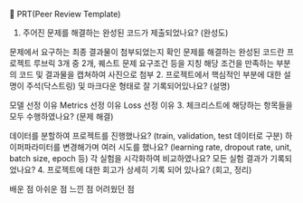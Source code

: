 
🔑 PRT(Peer Review Template)

 1. 주어진 문제를 해결하는 완성된 코드가 제출되었나요? (완성도)

문제에서 요구하는 최종 결과물이 첨부되었는지 확인
문제를 해결하는 완성된 코드란 프로젝트 루브릭 3개 중 2개, 퀘스트 문제 요구조건 등을 지칭
해당 조건을 만족하는 부분의 코드 및 결과물을 캡쳐하여 사진으로 첨부
 2. 프로젝트에서 핵심적인 부분에 대한 설명이 주석(닥스트링) 및 마크다운 형태로 잘 기록되어있나요? (설명)

 모델 선정 이유
 Metrics 선정 이유
 Loss 선정 이유
 3. 체크리스트에 해당하는 항목들을 모두 수행하였나요? (문제 해결)

 데이터를 분할하여 프로젝트를 진행했나요? (train, validation, test 데이터로 구분)
 하이퍼파라미터를 변경해가며 여러 시도를 했나요? (learning rate, dropout rate, unit, batch size, epoch 등)
 각 실험을 시각화하여 비교하였나요?
 모든 실험 결과가 기록되었나요?
 4. 프로젝트에 대한 회고가 상세히 기록 되어 있나요? (회고, 정리)

 배운 점
 아쉬운 점
 느낀 점
 어려웠던 점
